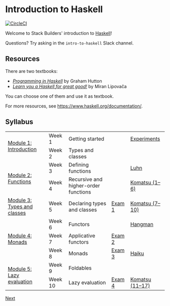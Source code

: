 # Introduction to Haskell

[![CircleCI][2]][1]

[1]: https://circleci.com/gh/stackbuilders/intro-to-haskell
[2]: https://circleci.com/gh/stackbuilders/intro-to-haskell.svg?style=shield&circle-token=d2d38df7299afbee3dd683e6f47f9b3afad4c51c

Welcome to Stack Builders' introduction to [Haskell](https://www.haskell.org/)!

Questions? Try asking in the `intro-to-haskell` Slack channel.

## Resources

There are two textbooks:

- [*Programming in Haskell*][pih] by Graham Hutton
- [*Learn you a Haskell for great good!*][lyah] by Miran Lipovača

[pih]: https://www.cs.nott.ac.uk/~pszgmh/pih.html
[lyah]: http://learnyouahaskell.com

You can choose one of them and use it as textbook.

For more resources, see https://www.haskell.org/documentation/.

## Syllabus

<table>
  <tbody>
    <tr>
      <td rowSpan=2><a href="/modules/01.md">Module 1: Introduction</a></td>
      <td>Week 1</td>
      <td>Getting started</td>
      <td></td>
      <td><a href="/experiments/README.md">Experiments</a></td>
    </tr>
    <tr>
      <td>Week 2</td>
      <td>Types and classes</td>
      <td></td>
      <td></td>
    </tr>
    <tr>
      <td rowSpan=2><a href="/modules/02.md">Module 2: Functions</a></td>
      <td>Week 3</td>
      <td>Defining functions</td>
      <td></td>
      <td><a href="/luhn/">Luhn</a></td>
    </tr>
    <tr>
      <td>Week 4</td>
      <td>Recursive and higher-order functions</td>
      <td></td>
      <td><a href="/komatsu/">Komatsu (1–6)</a></td>
    </tr>
    <tr>
      <td><a href="/modules/03.md">Module 3: Types and classes</a></td>
      <td>Week 5</td>
      <td>Declaring types and classes</td>
      <td><a href="/exams/01.md">Exam 1</a></td>
      <td><a href="/komatsu/">Komatsu (7–10)</a></td>
    </tr>
    <tr>
      <td rowSpan=3><a href="/modules/04.md">Module 4: Monads</a></td>
      <td>Week 6</td>
      <td>Functors</td>
      <td></td>
      <td><a href="/hangman/">Hangman</a></td>
    </tr>
    <tr>
      <td>Week 7</td>
      <td>Applicative functors</td>
      <td><a href="/exams/02.md">Exam 2</a></td>
      <td></td>
    </tr>
    <tr>
      <td>Week 8</td>
      <td>Monads</td>
      <td><a href="/exams/03.md">Exam 3</a></td>
      <td><a href="/haiku/">Haiku</a></td>
    </tr>
    <tr>
      <td rowSpan=2><a href="/modules/05.md">Module 5: Lazy evaluation</a></td>
      <td>Week 9</td>
      <td>Foldables</td>
      <td></td>
      <td></td>
    </tr>
    <tr>
      <td>Week 10</td>
      <td>Lazy evaluation</td>
      <td><a href="/exams/04.md">Exam 4</a></td>
      <td><a href="/komatsu/">Komatsu (11–17)</a></td>
    </tr>
  </tbody>
</table>

[Next](/modules/01.md)

